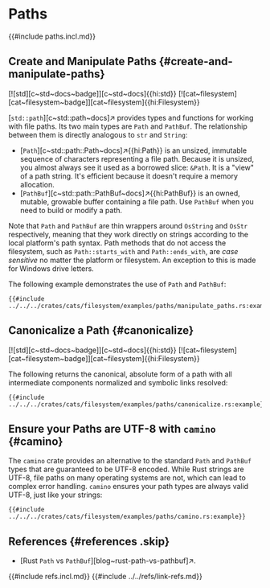 # Paths

{{#include paths.incl.md}}

## Create and Manipulate Paths {#create-and-manipulate-paths}

[![std][c~std~docs~badge]][c~std~docs]{{hi:std}} [![cat~filesystem][cat~filesystem~badge]][cat~filesystem]{{hi:Filesystem}}

[`std::path`][c~std::path~docs]↗ provides types and functions for working with file paths. Its two main types are `Path` and `PathBuf`. The relationship between them is directly analogous to `str` and `String`:

- [`Path`][c~std::path::Path~docs]↗{{hi:Path}} is an unsized, immutable sequence of characters representing a file path. Because it is unsized, you almost always see it used as a borrowed slice: `&Path`. It is a "view" of a path string. It's efficient because it doesn't require a memory allocation.
- [`PathBuf`][c~std::path::PathBuf~docs]↗{{hi:PathBuf}} is an owned, mutable, growable buffer containing a file path. Use `PathBuf` when you need to build or modify a path.

Note that `Path` and `PathBuf` are thin wrappers around `OsString` and `OsStr` respectively, meaning that they work directly on strings according to the local platform's path syntax. Path methods that do not access the filesystem, such as `Path::starts_with` and `Path::ends_with`, are _case sensitive_ no matter the platform or filesystem. An exception to this is made for Windows drive letters.

The following example demonstrates the use of `Path` and `PathBuf`:

```rust,editable
{{#include ../../../crates/cats/filesystem/examples/paths/manipulate_paths.rs:example}}
```

## Canonicalize a Path {#canonicalize}

[![std][c~std~docs~badge]][c~std~docs]{{hi:std}} [![cat~filesystem][cat~filesystem~badge]][cat~filesystem]{{hi:Filesystem}}

The following returns the canonical, absolute form of a path with all intermediate components normalized and symbolic links resolved:

```rust,editable
{{#include ../../../crates/cats/filesystem/examples/paths/canonicalize.rs:example}}
```

## Ensure your Paths are UTF-8 with `camino` {#camino}

The `camino` crate provides an alternative to the standard `Path` and `PathBuf` types that are guaranteed to be UTF-8 encoded. While Rust strings are UTF-8, file paths on many operating systems are not, which can lead to complex error handling. `camino` ensures your path types are always valid UTF-8, just like your strings:

```rust,editable
{{#include ../../../crates/cats/filesystem/examples/paths/camino.rs:example}}
```

## References {#references .skip}

- [Rust `Path` vs `PathBuf`][blog~rust-path-vs-pathbuf]↗.

{{#include refs.incl.md}}
{{#include ../../refs/link-refs.md}}

<div class="hidden">
</div>
